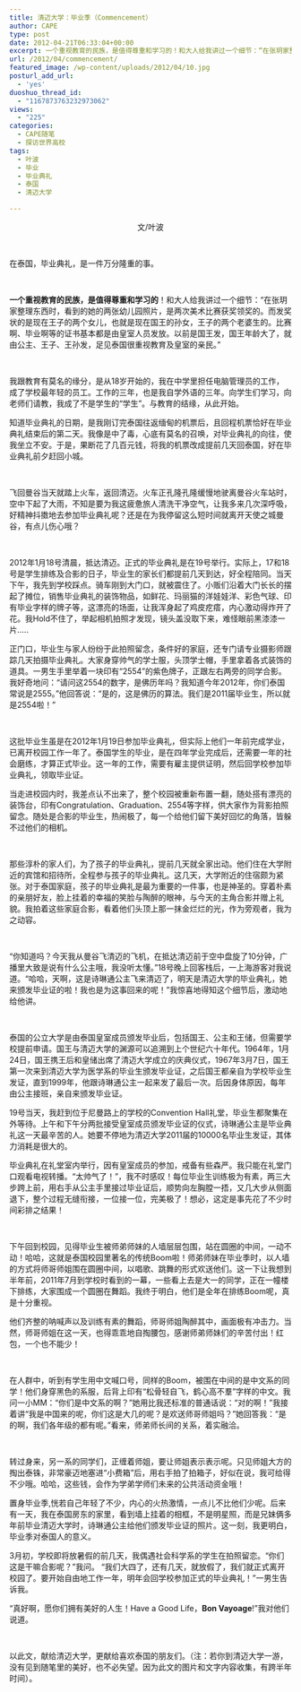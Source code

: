 ```yaml
---
title: 清迈大学：毕业季（Commencement）
author: CAPE
type: post
date: 2012-04-21T06:33:04+00:00
excerpt: 一个重视教育的民族，是值得尊重和学习的！和大人给我讲过一个细节：“在张玥家整理东西时，看到的她的两张幼儿园照片，是两次美术比赛获奖领奖的。而发奖状的是现在王子的两个女儿，也就是现在国王的孙女，王子的两个老婆生的。比赛啊、毕业啊等的证书基本都是由皇室人员发放。
url: /2012/04/commencement/
featured_image: /wp-content/uploads/2012/04/10.jpg
posturl_add_url:
  - 'yes'
duoshuo_thread_id:
  - "1167873763232973062"
views:
  - "225"
categories:
  - CAPE随笔
  - 探访世界高校
tags:
  - 叶波
  - 毕业
  - 毕业典礼
  - 泰国
  - 清迈大学

---
```

<p style="text-align: center;">
  文/叶波
</p>

&nbsp;

在泰国，毕业典礼，是一件万分隆重的事。

&nbsp;

**一个重视教育的民族，是值得尊重和学习的**！和大人给我讲过一个细节：“在张玥家整理东西时，看到的她的两张幼儿园照片，是两次美术比赛获奖领奖的。而发奖状的是现在王子的两个女儿，也就是现在国王的孙女，王子的两个老婆生的。比赛啊、毕业啊等的证书基本都是由皇室人员发放。以前是国王发，国王年龄大了，就由公主、王子、王孙发，足见泰国很重视教育及皇室的亲民。”

&nbsp;

我跟教育有莫名的缘分，是从18岁开始的，我在中学里担任电脑管理员的工作，成了学校最年轻的员工。工作的三年，也是我自学外语的三年。向学生们学习，向老师们请教，我成了不是学生的“学生”。与教育的结缘，从此开始。

知道毕业典礼的日期，是我刚订完泰国往返缅甸的机票后，且回程机票恰好在毕业典礼结束后的第二天。我像是中了毒，心底有莫名的召唤，对毕业典礼的向往，使我坐立不安。于是，果断花了几百元钱，将我的机票改成提前几天回泰国，好在毕业典礼前夕赶回小城。

&nbsp;

飞回曼谷当天就踏上火车，返回清迈。火车正孔隆孔隆缓慢地驶离曼谷火车站时，空中下起了大雨，不知是要为我这疲惫旅人清洗干净空气，让我多来几次深呼吸，好精神抖擞地去参加毕业典礼呢？还是在为我停留这么短时间就离开天使之城曼谷，有点儿伤心哦？

&nbsp;

2012年1月18号清晨，抵达清迈。正式的毕业典礼是在19号举行。实际上，17和18号是学生排练及合影的日子，毕业生的家长们都提前几天到达，好全程陪同。当天下午，我先到学校踩点。骑车刚到大门口，就被震住了。小贩们沿着大门长长的摆起了摊位，销售毕业典礼的装饰物品，如鲜花、玛丽猫的洋娃娃洋、彩色气球、印有毕业字样的牌子等，这漂亮的场面，让我浑身起了鸡皮疙瘩，内心激动得炸开了花。我Hold不住了，举起相机拍照才发现，镜头盖没取下来，难怪眼前黑漆漆一片…..

正门口，毕业生与家人纷纷于此拍照留念，条件好的家庭，还专门请专业摄影师跟踪几天拍摄毕业典礼。大家身穿帅气的学士服，头顶学士帽，手里拿着各式装饰的道具。一男生手里举着一块印有“2554”的紫色牌子，正跟左右两旁的同学合影。我好奇地问：“请问这2554的数字，是佛历年吗？我知道今年2012年，你们泰国常说是2555。”他回答说：“是的，这是佛历的算法。我们是2011届毕业生，所以就是2554啦！”

&nbsp;

这批毕业生虽是在2012年1月19日参加毕业典礼，但实际上他们一年前完成学业，已离开校园工作一年了。泰国学生的毕业，是在四年学业完成后，还需要一年的社会磨练，才算正式毕业。这一年的工作，需要有雇主提供证明，然后回学校参加毕业典礼，领取毕业证。

当走进校园内时，我差点认不出来了，整个校园被重新布置一翻，随处搭有漂亮的装饰台，印有Congratulation、Graduation、2554等字样，供大家作为背影拍照留念。随处是合影的毕业生，热闹极了，每一个给他们留下美好回忆的角落，皆躲不过他们的相机。

&nbsp;

那些淳朴的家人们，为了孩子的毕业典礼，提前几天就全家出动。他们住在大学附近的宾馆和招待所，全程参与孩子的毕业典礼。这几天，大学附近的住宿颇为紧张。对于泰国家庭，孩子的毕业典礼是最为重要的一件事，也是神圣的。穿着朴素的亲朋好友，脸上挂着的幸福的笑脸与陶醉的眼神，与今天的主角合影并赠上礼貌。我拍着这些家庭合影，看着他们头顶上那一抹金烂烂的光，作为旁观者，我为之动容。

&nbsp;

“你知道吗？今天我从曼谷飞清迈的飞机，在抵达清迈前于空中盘旋了10分钟，广播里大致是说有什么公主哦，我没听太懂。”18号晚上回客栈后，一上海游客对我说道。“哈哈，天啊，这是诗琳通公主飞来清迈了，明天是清迈大学的毕业典礼，她来颁发毕业证的啦！我也是为这事回来的呢！”我惊喜地得知这个细节后，激动地给他讲。

&nbsp;

泰国的公立大学是由泰国皇室成员颁发毕业后，包括国王、公主和王储，但需要学校提前申请。国王与清迈大学的渊源可以追溯到上个世纪六十年代。1964年，1月24日，国王携王后和皇储出席了清迈大学成立的庆典仪式，1967年3月7日，国王第一次来到清迈大学为医学系的毕业生颁发毕业证，之后国王都亲自为学校毕业生发证，直到1999年，他跟诗琳通公主一起来发了最后一次。后因身体原因，每年由公主接班，亲自来颁发毕业证。

19号当天，我赶到位于尼曼路上的学校的Convention Hall礼堂，毕业生都聚集在外等待。上午和下午分两批接受皇室成员颁发毕业证的仪式，诗琳通公主是毕业典礼这一天最辛苦的人。她要不停地为清迈大学2011届的10000名毕业生发证，其体力消耗是很大的。

毕业典礼在礼堂室内举行，因有皇室成员的参加，戒备有些森严。我只能在礼堂门口观看电视转播。“太帅气了！”，我不时感叹！每位毕业生训练极为有素，两三大步跨上前，用右手从公主手里接过毕业证后，顺势向左胸膛一捂，又几大步从侧面退下，整个过程无缝衔接，一位接一位，完美极了！想必，这定是事先花了不少时间彩排之结果！

&nbsp;

下午回到校园，见得毕业生被师弟师妹的人墙层层包围，站在圆圈的中间，一动不动！哈哈，这就是泰国校园里著名的传统Boom啦！师弟师妹在毕业季时，以人墙的方式将师哥师姐围在圆圈中间，以唱歌、跳舞的形式欢送他们。这一下让我想到半年前，2011年7月到学校时看到的一幕，一些看上去是大一的同学，正在一幢楼下排练，大家围成一个圆圈在舞蹈。我终于明白，他们是全年在排练Boom呢，真是十分重视。

他们齐整的呐喊声以及训练有素的舞蹈，师哥师姐陶醉其中，画面极有冲击力。当然，师哥师姐在这一天，也得乖乖地自掏腰包，感谢师弟师妹们的辛苦付出！红包，一个也不能少！

&nbsp;

在人群中，听到有学生用中文喊口号，同样的Boom，被围在中间的是中文系的同学！他们身穿黑色的系服，后背上印有“松骨轻自飞，鹤心高不羣”字样的中文。我问一小MM：“你们是中文系的啊？”她用比我还标准的普通话说：“对的啊！”我接着讲“我是中国来的呢，你们这是大几的呢？是欢送师哥师姐吗？”她回答我：“是的啊，我们各年级的都有呢。”看来，师弟师长间的关系，着实融洽。

&nbsp;

转过身来，另一系的同学们，正缠着师姐，要让师姐表示表示呢。只见师姐大方的掏出泰铢，非常豪迈地塞进“小费箱”后，用右手拍了拍箱子，好似在说，我可给得不少哦。哈哈，这些钱，会作为学弟学师们未来的公共活动资金哦！

置身毕业季,恍若自己年轻了不少，内心的火热激情，一点儿不比他们少呢。后来有一天，我在泰国房东的家里，看到墙上挂着的相框，不是明星照，而是兄妹俩多年前毕业清迈大学时，诗琳通公主给他们颁发毕业证的照片。这一刻，我更明白，毕业季对泰国人的意义。

3月初，学校即将放暑假的前几天，我偶遇社会科学系的学生在拍照留恋。“你们这是干嘛合影呢？”我问。 “我们大四了，还有几天，就放假了，我们就正式离开校园了。要开始自由地工作一年，明年会回学校参加正式的毕业典礼！”一男生告诉我。

“真好啊，愿你们拥有美好的人生！Have a Good Life，**Bon Vayoage**!”我对他们说道。

<wbr /> <wbr /> <wbr />

以此文，献给清迈大学，更献给喜欢泰国的朋友们。（注：若你到清迈大学一游，没有见到随笔里的美好，也不必失望。因为此文的图片和文字内容收集，有跨半年时间）。